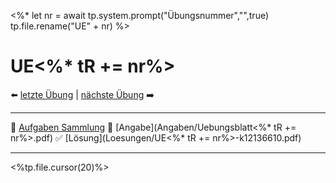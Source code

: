 <%*
let nr = await tp.system.prompt("Übungsnummer","",true)
tp.file.rename("UE" + nr)
%>

# UE<%* tR += nr%>

⬅️ <a href="UE<%* tR += (parseInt(nr) - 1) %>.md" class="internal-link">letzte Übung</a> | <a href="UE<%* tR += (parseInt(nr) + 1) %>.md" class="internal-link">nächste Übung</a> ➡️ 

---

🔎 [Aufgaben Sammlung](Aufgabensammlung.pdf)
📝 [Angabe](Angaben/Uebungsblatt<%* tR += nr%>.pdf)
✅ [Lösung](Loesungen/UE<%* tR += nr%>-k12136610.pdf)

---

<%tp.file.cursor(20)%>